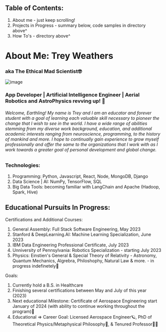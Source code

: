 ## Table of Contents:
1. About me - just keep scrolling!
2. Projects in Progress - summary below, code samples in directory above^
3. How To's - directory above^

# About Me: Trey Weathers 
### aka The Ethical Mad Scientist🤓
  ![image](https://i.imgur.com/MLKKooE.jpg)

### App Developer | Artificial Intelligence Engineer | Aerial Robotics and AstroPhysics revving up! 🚀 
###### Welcome, Earthling! My name is Trey and I am an educator and forever student with a goal of learning each valuable skill necessary to pioneer the change that I wish to see in the world. I have a wide range of abilities stemming from my diverse work background, education, and additional academic interests ranging from neuroscience, programming, to the history of mankind and more. I hope to continually gain experience to grow myself professionally and offer the same to the organizations that I work with as I work towards a greater goal of personal development and global change.

### Technologies:
1. Programming: Python, Javascript, React, Node, MongoDB, Django
2. Data Science | AI: NumPy, TensorFlow, SQL
3. Big Data Tools: becoming familiar with LangChain and Apache (Hadoop, Spark, Hive)

## Educational Pursuits In Progress:
Certifications and Additional Courses:
1. General Assembly: Full Stack Software Engineering, May 2023
2. Stanford & DeepLearning.AI: Machine Learning Specialization, June 2023
3. IBM Data Engineering Professional Certificate, July 2023
4. Unniversity of Pennsylvania: Robotics Specialization - starting July 2023
5. Physics: Einstien's General & Special Theory of Relativity - Astronomy, Quantum Mechanics, Algrebra, Philoshophy, Natural Law & more. - in progress indefinetely📑

Goals: 
1. Currently hold a B.S. in Healthcare
2. Finishing several certifications between May and July of this year (2023)
3. Next educational Milestone: Certificate of Aerospace Engineering start January of 2024 (with ability to continue working throughout the program)🚀
4. Educational => Career Goal: Licensed Aerospace Engineer🪐, PhD of Theoretical Physics/Metaphysical Philosophy📇, & Tenured Professor🧑‍🏫
